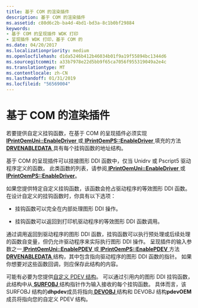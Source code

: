 ```yaml
---
title: 基于 COM 的渲染插件
description: 基于 COM 的渲染插件
ms.assetid: c80d6c2b-ba4d-4bd1-bd3a-8c1b0bf29884
keywords:
- 基于 COM 的呈现插件 WDK 打印
- 呈现插件 WDK 打印，基于 COM 的
ms.date: 04/20/2017
ms.localizationpriority: medium
ms.openlocfilehash: d1da5246b412b46034b01f9a19f55894bc1344d6
ms.sourcegitcommit: a33b7978e22d5bb9f65ca7056f955319049a2e4c
ms.translationtype: MT
ms.contentlocale: zh-CN
ms.lasthandoff: 01/31/2019
ms.locfileid: "56569004"
---
```

# <a name="com-based-rendering-plug-ins"></a>基于 COM 的渲染插件





若要提供自定义挂钩函数，在基于 COM 的呈现插件必须实现[ **IPrintOemUni::EnableDriver** ](https://msdn.microsoft.com/library/windows/hardware/ff554248)或[ **IPrintOemPS::EnableDriver** ](https://msdn.microsoft.com/library/windows/hardware/ff553212)填充的方法[ **DRVENABLEDATA** ](https://msdn.microsoft.com/library/windows/hardware/ff556206)具有每个挂钩函数的地址结构。

基于 COM 的呈现插件可以挂接图形 DDI 函数中，仅当 Unidrv 或 Pscript5 驱动程序定义的函数。 此类函数的列表，请参阅[ **IPrintOemUni::EnableDriver** ](https://msdn.microsoft.com/library/windows/hardware/ff554248)或[ **IPrintOemPS::EnableDriver**](https://msdn.microsoft.com/library/windows/hardware/ff553212)。

如果您提供特定自定义挂钩函数，该函数会抢占驱动程序的等效图形 DDI 函数。 在设计自定义的挂钩函数时，你具有以下选项：

-   挂钩函数可以完全在内部处理图形 DDI 操作。

-   挂钩函数可以返回到打印机驱动程序的等效图形 DDI 函数调用。

通过调用返回到驱动程序的图形 DDI 函数，挂钩函数可以执行预处理或后续处理的函数自变量，但仍允许驱动程序来实际执行图形 DDI 操作。 呈现插件的输入参数之一[ **IPrintOemUni::EnablePDEV** ](https://msdn.microsoft.com/library/windows/hardware/ff554249)或[ **IPrintOemPS::EnablePDEV** ](https://msdn.microsoft.com/library/windows/hardware/ff553215)方法[ **DRVENABLEDATA** ](https://msdn.microsoft.com/library/windows/hardware/ff556206)结构，其中包含指向驱动程序的图形 DDI 函数的指针。 如果你想要对这些函数回调，则应保存此结构的内容。

可能有必要为您提供[自定义 PDEV 结构](customized-pdev-structures.md)。 可以通过引用内的图形 DDI 挂钩函数，此结构中从[ **SURFOBJ** ](https://msdn.microsoft.com/library/windows/hardware/ff569901)结构指针作为输入接收的每个挂钩函数。 具体而言，该 SURFOBJ 结构的**dhpdev**成员将指向[ **DEVOBJ** ](https://msdn.microsoft.com/library/windows/hardware/ff547573)结构和 DEVOBJ 结构**pdevOEM**成员将指向您的自定义 PDEV 结构。

 

 




